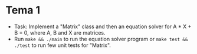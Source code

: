 Tema 1
===

* Task: Implement a "Matrix" class and then an equation solver for A * X + B = 0, where A, B and X are matrices.
* Run `make && ./main` to run the equation solver program or `make test && ./test` to run few unit tests for "Matrix".